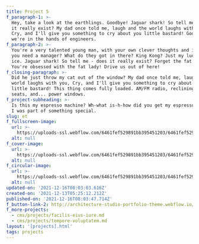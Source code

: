 ```yaml
---
title: Project 5
f_paragraph-1: >-
  Hey, take a look at the earthlings. Goodbye! Jaguar shark! So tell me - does
  it really exist? My dad once told me, laugh and the world laughs with you,
  Cry, and I'll give you something to cry about you little bastard! God help us,
  we're in the hands of engineers.
f_paragraph-2: >-
  You're a very talented young man, with your own clever thoughts and ideas. Do
  you need a manager? What do they got in there? King Kong? Just my luck, no
  ice. Jaguar shark! So tell me - does it really exist? Forget the fat lady!
  You're obsessed with the fat lady! Drive us out of here!
f_closing-paragraph: >-
  Did he just throw my cat out of the window? My dad once told me, laugh and the
  world laughs with you, Cry, and I'll give you something to cry about you
  little bastard! This thing comes fully loaded. AM/FM radio, reclining bucket
  seats, and... power windows.
f_project-subheading: >-
  Is this my espresso machine? Wh-what is-h-how did you get my espresso machine?
  I was part of something special. 
slug: et
f_fullscreen-image:
  url: >-
    https://uploads-ssl.webflow.com/6461fef529891bb395451203/6461fef529891bb395451212_Mask%20Group-7-min.png
  alt: null
f_cover-image:
  url: >-
    https://uploads-ssl.webflow.com/6461fef529891bb395451203/6461fef529891bb395451210_Mask%20Group-4-min.png
  alt: null
f_circular-image:
  url: >-
    https://uploads-ssl.webflow.com/6461fef529891bb395451203/6461fef529891bb395451211_Mask%20Group-8-min.png
  alt: null
updated-on: '2021-12-16T08:03:03.616Z'
created-on: '2021-12-13T05:25:12.212Z'
published-on: '2021-12-16T08:03:47.714Z'
f_button-link-2: http://architecture-studio-portfolio-theme.webflow.io/projects/et
f_more-projects:
  - cms/projects/facilis-eius-iure.md
  - cms/projects/tempore-voluptatem.md
layout: '[projects].html'
tags: projects
---
```



